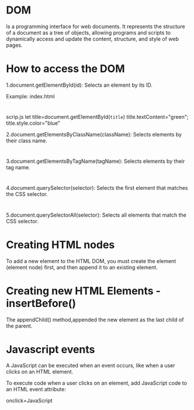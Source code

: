 <h1>DOM</h1>
Is a programming interface for web documents. It represents the structure of a document as a tree of objects, allowing programs and scripts to dynamically access and update the content, structure, and style of web pages.

<h1>How to access the DOM</h1>

1.document.getElementById(id): Selects an element by its ID.

Example:
index.html

<!DOCTYPE html>
<html lang="en">
<head>
    <meta charset="UTF-8">
    <meta name="viewport" content="width=device-width, initial-scale=1.0">
    <title>Document</title>
</head>
<body>
    <h1 id ="title"></h1>


<script src="script.js"></script>
</body>
</html>

scrip.js
let title=document.getElementById(`title`)
  title.textContent="green";
  title.style.color="blue"

2.document.getElementsByClassName(className): Selects elements by their class name.

<!DOCTYPE html>
<html lang="en">
<head>
    <meta charset="UTF-8">
    <meta name="viewport" content="width=device-width, initial-scale=1.0">
    <title>Document</title>
</head>
<body>
    <h1 class="title"></h1>


<script>
    let title=document.getElementsByClassName(`title`)[0];
  title.textContent="Yellow";
  title.style.color="blue"
</script>
</body>
</html>


3.document.getElementsByTagName(tagName): Selects elements by their tag name.

<!DOCTYPE html>
<html lang="en">
<head>
    <meta charset="UTF-8">
    <meta name="viewport" content="width=device-width, initial-scale=1.0">
    <title>Document</title>
</head>
<body>
    <h1></h1>


<script>
    let title=getElementsByTagName(`h1`)[0];
  title.textContent="Yellow";
  title.style.color="blue"
</script>
</body>
</html>


4.document.querySelector(selector): Selects the first element that matches the CSS selector.

<!DOCTYPE html>
<html lang="en">
<head>
    <meta charset="UTF-8">
    <meta name="viewport" content="width=device-width, initial-scale=1.0">
    <title>Document</title>
</head>
<body>
    <h1 class="title"></h1>


<script>
    document.querySelector(".title").style.backgroundColor = "red";

</script>
</body>
</html>

5.document.querySelectorAll(selector): Selects all elements that match the CSS selector.


<!DOCTYPE html>
<html lang="en">
<head>
    <meta charset="UTF-8">
    <meta name="viewport" content="width=device-width, initial-scale=1.0">
    <title>Document</title>
</head>
<body>
    <h1></h1>
    <h1></h1>



<script>
    const title=document.querySelectorAll("h1");
    title.forEach(title => {
        title.style.color = "red";
    });

</script>
</body>
</html>

<h1>Creating HTML nodes</h1>

To add a new element to the HTML DOM, you must create the element (element node) first, and then append it to an existing element.

<script>
const para = document.createElement("p");//code creates a new <p> element
const node = document.createTextNode("This is new.");//To add text to the <p> element, you must create a text node first. This code creates a text node
para.appendChild(node);//Then you must append the text node to the <p> element
const element = document.getElementById("div1");//append the new element to an existing element.


element.appendChild(para);//This code appends the new element to the existing element
</script>

<h1>Creating new HTML Elements - insertBefore()</h1>

The appendChild() method,appended the new element as the last child of the parent.


<h1>Javascript events</h1>

A JavaScript can be executed when an event occurs, like when a user clicks on an HTML element.

To execute code when a user clicks on an element, add JavaScript code to an HTML event attribute:

onclick=JavaScript
